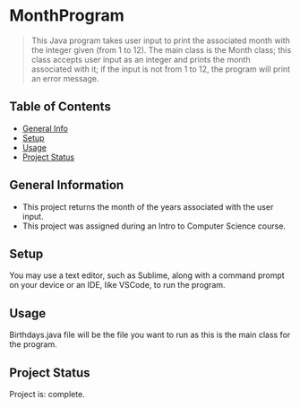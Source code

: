# MonthProgram
> This Java program takes user input to print the associated month with the integer given (from 1 to 12). The main class is the Month class; this class accepts user input as an integer and prints the month associated with it; if the input is not from 1 to 12, the program will print an error message. 

## Table of Contents
* [General Info](#general-information)
* [Setup](#setup)
* [Usage](#usage)
* [Project Status](#project-status)


## General Information
- This project returns the month of the years associated with the user input.
- This project was assigned during an Intro to Computer Science course.

## Setup
You may use a text editor, such as Sublime, along with a command prompt on your device or an IDE, like VSCode, to run the program.

## Usage
Birthdays.java file will be the file you want to run as this is the main class for the program.

## Project Status
Project is: complete.
